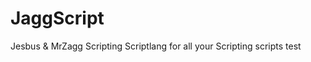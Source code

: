 JaggScript
==========

Jesbus &amp; MrZagg Scripting Scriptlang for all your Scripting scripts
test
